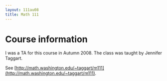 ```yaml
---
layout: 111au08
title: Math 111
---
```


# Course information

I was a TA for this course in Autumn 2008.
The class was taught by Jennifer Taggart.

See
[http://math.washington.edu/~taggart/m111](http://math.washington.edu/~taggart/m111).
